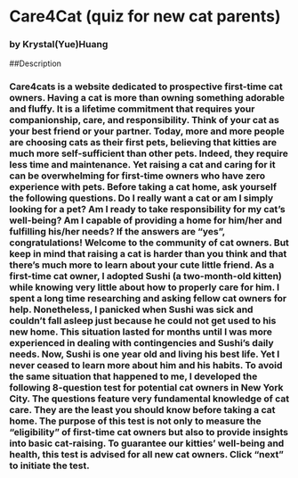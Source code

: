 # Care4Cat (quiz for new cat parents)
### by Krystal(Yue)Huang

##Description 
### Care4cats is a website dedicated to prospective first-time cat owners. Having a cat is more than owning something adorable and fluffy. It is a lifetime commitment that requires your companionship, care, and responsibility. Think of your cat as your best friend or your partner. Today, more and more people are choosing cats as their first pets, believing that kitties are much more self-sufficient than other pets. Indeed, they require less time and maintenance. Yet raising a cat and caring for it can be overwhelming for first-time owners who have zero experience with pets. Before taking a cat home, ask yourself the following questions. Do I really want a cat or am I simply looking for a pet? Am I ready to take responsibility for my cat’s well-being? Am I capable of providing a home for him/her and fulfilling his/her needs? If the answers are “yes”, congratulations! Welcome to the community of cat owners. But keep in mind that raising a cat is harder than you think and that there’s much more to learn about your cute little friend. As a first-time cat owner, I adopted Sushi (a two-month-old kitten) while knowing very little about how to properly care for him. I spent a long time researching and asking fellow cat owners for help. Nonetheless, I panicked when Sushi was sick and couldn’t fall asleep just because he could not get used to his new home. This situation lasted for months until I was more experienced in dealing with contingencies and Sushi’s daily needs. Now, Sushi is one year old and living his best life. Yet I never ceased to learn more about him and his habits. To avoid the same situation that happened to me, I developed the following 8-question test for potential cat owners in New York City. The questions feature very fundamental knowledge of cat care. They are the least you should know before taking a cat home. The purpose of this test is not only to measure the “eligibility” of first-time cat owners but also to provide insights into basic cat-raising. To guarantee our kitties’ well-being and health, this test is advised for all new cat owners. Click “next” to initiate the test.